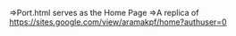 =>Port.html serves as the Home Page 
=>A replica of https://sites.google.com/view/aramakpf/home?authuser=0 
